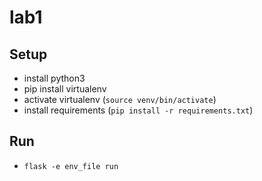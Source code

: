 # lab1

## Setup
* install python3
* pip install virtualenv
* activate virtualenv (`source venv/bin/activate`)
* install requirements (`pip install -r requirements.txt`)

## Run
* `flask -e env_file run`
